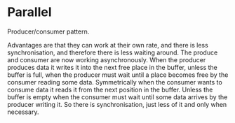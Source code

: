 # Parallel

Producer/consumer pattern.

Advantages are that they can work at their own rate, and there is less
synchronisation, and therefore there is less waiting around. The produce and
consumer are now working asynchronously. When the producer produces data it
writes it into the next free place in the buffer, unless the buffer is full,
when the producer must wait until a place becomes free by the consumer reading
some data. Symmetrically when the consumer wants to consume data it reads it
from the next position in the buffer. Unless the buffer is empty when the
consumer must wait until some data arrives by the producer writing it. So there
is synchronisation, just less of it and only when necessary. 

